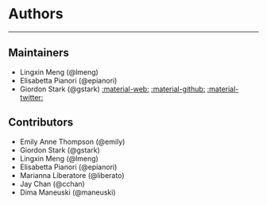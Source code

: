 # Authors

---

## Maintainers

- Lingxin Meng (@lmeng)
- Elisabetta Pianori (@epianori)
- Giordon Stark (@gstark) [:material-web:](https://giordonstark.com)
  [:material-github:](https://github.com/kratsg)
  [:material-twitter:](https://twitter.com/kratsg)

## Contributors

- Emily Anne Thompson (@emily)
- Giordon Stark (@gstark)
- Lingxin Meng (@lmeng)
- Elisabetta Pianori (@epianori)
- Marianna Liberatore (@liberato)
- Jay Chan (@cchan)
- Dima Maneuski (@maneuski)
